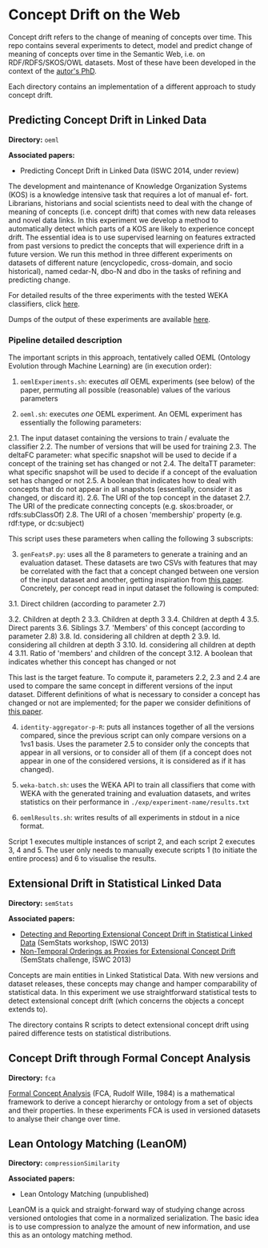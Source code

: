 Concept Drift on the Web
========================

Concept drift refers to the change of meaning of concepts over
time. This repo contains several experiments to detect, model and
predict change of meaning of concepts over time in the Semantic Web,
i.e. on RDF/RDFS/SKOS/OWL datasets. Most of these have been developed
in the context of the <a href='http://www.albertmeronyo.org/'
target='_blank'>autor's PhD</a>. 

Each directory contains an implementation of a different approach to
study concept drift.

## Predicting Concept Drift in Linked Data

**Directory:** `oeml`

**Associated papers:**

- Predicting Concept Drift in Linked Data (ISWC 2014, under review)

The development and maintenance of Knowledge Organization Systems
(KOS) is a knowledge intensive task that requires a lot of manual ef-
fort. Librarians, historians and social scientists need to deal with
the change of meaning of concepts (i.e. concept drift) that comes with
new data releases and novel data links. In this experiment we develop
a method to automatically detect which parts of a KOS are likely to
experience concept drift. The essential idea is to use supervised
learning on features extracted from past versions to predict the
concepts that will experience drift in a future version. We run this
method in three different experiments on datasets of different nature
(encyclopedic, cross-domain, and socio historical), named cedar-N,
dbo-N and dbo in the tasks of refining and predicting change.

For detailed results of the three experiments with the tested WEKA
classifiers, click <a
href='https://docs.google.com/spreadsheets/d/1eiqr1t5jiJQLEXFMN5-dheyurA2jpslP2WMWBIwH0O0/pubhtml'
target='_blank'>here</a>.

Dumps of the output of these experiments are available <a
href='https://github.com/albertmeronyo/ConceptDrift/tree/master/oeml/exp'
target='_blank'>here</a>.

### Pipeline detailed description

The important scripts in this approach, tentatively called OEML
(Ontology Evolution through Machine Learning) are (in execution
order):

1. `oemlExperiments.sh`: executes *all* OEML experiments (see below) of
the paper, permuting all possible (reasonable) values of the various
parameters

2. `oeml.sh`: executes *one* OEML experiment. An OEML experiment has
essentially the following parameters:

2.1. The input dataset containing the versions to train / evaluate the
classifier 
2.2. The number of versions that will be used for training 
2.3. The deltaFC parameter: what specific snapshot will be used to
decide if a concept of the training set has changed or not 
2.4. The deltaTT parameter: what specific snapshot will be used to
decide if a concept of the evaluation set has changed or not 
2.5. A boolean that indicates how to deal with concepts that do not
appear in all snapshots (essentially, consider it as changed, or
discard it). 
2.6. The URI of the top concept in the dataset 
2.7. The URI of the predicate connecting concepts (e.g. skos:broader,
or rdfs:subClassOf) 
2.8. The URI of a chosen 'membership' property (e.g. rdf:type, or
dc:subject) 

This script uses these parameters when calling the following 3
subscripts: 

3. `genFeatsP.py`: uses all the 8 parameters to generate a training
and an evaluation dataset. These datasets are two CSVs with features
that may be correlated with the fact that a concept changed between
one version of the input dataset and another, getting inspiration from
<a
href='http://www.ploscompbiol.org/article/info%3Adoi%2F10.1371%2Fjournal.pcbi.1002630'
target='_blank'>this paper</a>. Concretely, per concept read in input
dataset the following is computed:

  3.1. Direct children (according to parameter 2.7)

  3.2. Children at depth 2
  3.3. Children at depth 3
  3.4. Children at depth 4
  3.5. Direct parents
  3.6. Siblings
  3.7. 'Members' of this concept (according to parameter 2.8)
  3.8. Id. considering all children at depth 2
  3.9. Id. considering all children at depth 3
  3.10. Id. considering all children at depth 4
  3.11. Ratio of 'members' and children of the concept
  3.12. A boolean that indicates whether this concept has changed or not

This last is the target feature. To compute it, parameters 2.2, 2.3
and 2.4 are used to compare the same concept in different versions of
the input dataset. Different definitions of what is necessary to
consider a concept has changed or not are implemented; for the paper
we consider definitions of <a
href='http://link.springer.com/chapter/10.1007%2F978-3-642-16438-5_17#page-1'
target='_blank'>this paper</a>.

4. `identity-aggregator-p-R`: puts all instances together of all the
versions compared, since the previous script can only compare versions
on a 1vs1 basis. Uses the parameter 2.5 to consider only the concepts
that appear in all versions, or to consider all of them (if a concept
does not appear in one of the considered versions, it is considered as
if it has changed).

5. `weka-batch.sh`: uses the WEKA API to train all classifiers that
come with WEKA with the generated training and evaluation datasets,
and writes statistics on their performance in
`./exp/experiment-name/results.txt`

6. `oemlResults.sh`: writes results of all experiments in stdout in a
nice format.

Script 1 executes multiple instances of script 2, and each script 2
executes 3, 4 and 5. The user only needs to manually execute scripts 1
(to initiate the entire process) and 6 to visualise the results.

## Extensional Drift in Statistical Linked Data

**Directory:** `semStats` 

**Associated papers:**

- <a
href='http://www.albertmeronyo.org/wp-content/uploads/2013/08/semstats2013_submission_7-1.pdf'
target='_blank'>Detecting and Reporting Extensional Concept Drift in
Statistical Linked Data</a> (SemStats workshop, ISWC 2013)
- <a
href='http://www.albertmeronyo.org/wp-content/uploads/2013/09/semstats2013_submission_15.pdf
' target='_blank'>Non-Temporal Orderings as Proxies for Extensional
Concept Drift</a> (SemStats challenge, ISWC 2013)

Concepts are main entities in Linked Statistical Data. With new
versions and dataset releases, these concepts may change and hamper
comparability of statistical data. In this experiment we use
straightforward statistical tests to detect extensional concept drift
(which concerns the objects a concept extends to).

The directory contains R scripts to detect extensional concept drift
using paired difference tests on statistical distributions.

## Concept Drift through Formal Concept Analysis

**Directory:** `fca`

<a href='http://en.wikipedia.org/wiki/Formal_concept_analysis'
target='_blank'>Formal Concept Analysis</a> (FCA, Rudolf Wille, 1984)
is a mathematical framework to derive a concept hierarchy or ontology
from a set of objects and their properties. In these experiments FCA
is used in versioned datasets to analyse their change over time.

## Lean Ontology Matching (LeanOM)

**Directory:** `compressionSimilarity`

**Associated papers:**

- Lean Ontology Matching (unpublished)

LeanOM is a quick and straight-forward way of studying change across
versioned ontologies that come in a normalized serialization. The
basic idea is to use compression to analyze the amount of new
information, and use this as an ontology matching method.

